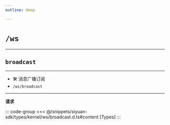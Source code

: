 ```yaml
---
outline: deep

---
```


# `/ws`

---
## `broadcast`

---

- 🛠 消息广播订阅
- `/ws/broadcast`

---
**请求**

::: code-group
<<< @/snippets/siyuan-sdk/types/kernel/ws/broadcast.d.ts#content [Types]
:::
